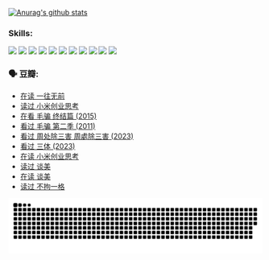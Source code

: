 
[![Anurag's github stats](https://github-readme-stats.vercel.app/api?username=w940853815)](https://github.com/anuraghazra/github-readme-stats)

### Skills:

<code><img height="32" src="https://cdn.jsdelivr.net/npm/simple-icons@v5/icons/python.svg"></code>
<code><img height="32" src="https://cdn.jsdelivr.net/npm/simple-icons@v5/icons/javascript.svg"></code>
<code><img height="32" src="https://cdn.jsdelivr.net/npm/simple-icons@v5/icons/django.svg"></code>
<code><img height="32" src="https://cdn.jsdelivr.net/npm/simple-icons@v5/icons/flask.svg"></code>
<code><img height="32" src="https://cdn.jsdelivr.net/npm/simple-icons@v5/icons/vuetify.svg"></code>
<code><img height="32" src="https://cdn.jsdelivr.net/npm/simple-icons@v5/icons/git.svg"></code>
<code><img height="32" src="https://cdn.jsdelivr.net/npm/simple-icons@v5/icons/docker.svg"></code>
<code><img height="32" src="https://cdn.jsdelivr.net/npm/simple-icons@v5/icons/postgresql.svg"></code>
<code><img height="32" src="https://cdn.jsdelivr.net/npm/simple-icons@v5/icons/elasticsearch.svg"></code>
<code><img height="32" src="https://cdn.jsdelivr.net/npm/simple-icons@v5/icons/macos.svg"></code>
<code><img height="32" src="https://cdn.jsdelivr.net/npm/simple-icons@v5/icons/linux.svg"></code>

### 🗣 豆瓣:

<!-- DOUBAN-ACTIVITIES:START -->
- [在读 一往无前](https://www.douban.com/people/136069238/status/4590507310/?_i=15004790)
- [读过 小米创业思考](https://www.douban.com/people/136069238/status/4590506983/?_i=15004790)
- [在看 毛骗 终结篇‎ (2015)](https://www.douban.com/people/136069238/status/4581971924/?_i=15004790)
- [看过 毛骗 第二季‎ (2011)](https://www.douban.com/people/136069238/status/4581971810/?_i=15004790)
- [看过 周处除三害 周處除三害‎ (2023)](https://www.douban.com/people/136069238/status/4575646701/?_i=15004790)
- [看过 三体‎ (2023)](https://www.douban.com/people/136069238/status/4574263039/?_i=15004790)
- [在读 小米创业思考](https://www.douban.com/people/136069238/status/4572047905/?_i=15004790)
- [读过 谈美](https://www.douban.com/people/136069238/status/4572047629/?_i=15004790)
- [在读 谈美](https://www.douban.com/people/136069238/status/4560861771/?_i=15004790)
- [读过 不拘一格](https://www.douban.com/people/136069238/status/4560861445/?_i=15004790)
<!-- DOUBAN-ACTIVITIES:END -->


![Snake animation](https://raw.githubusercontent.com/w940853815/w940853815/output/github-contribution-grid-snake.svg)

<!--
**w940853815/w940853815** is a ✨ _special_ ✨ repository because its `README.md` (this file) appears on your GitHub profile.

Here are some ideas to get you started:

- 🔭 I’m currently working on ...
- 🌱 I’m currently learning ...
- 👯 I’m looking to collaborate on ...
- 🤔 I’m looking for help with ...
- 💬 Ask me about ...
- 📫 How to reach me: ...
- 😄 Pronouns: ...
- ⚡ Fun fact: ...
-->
